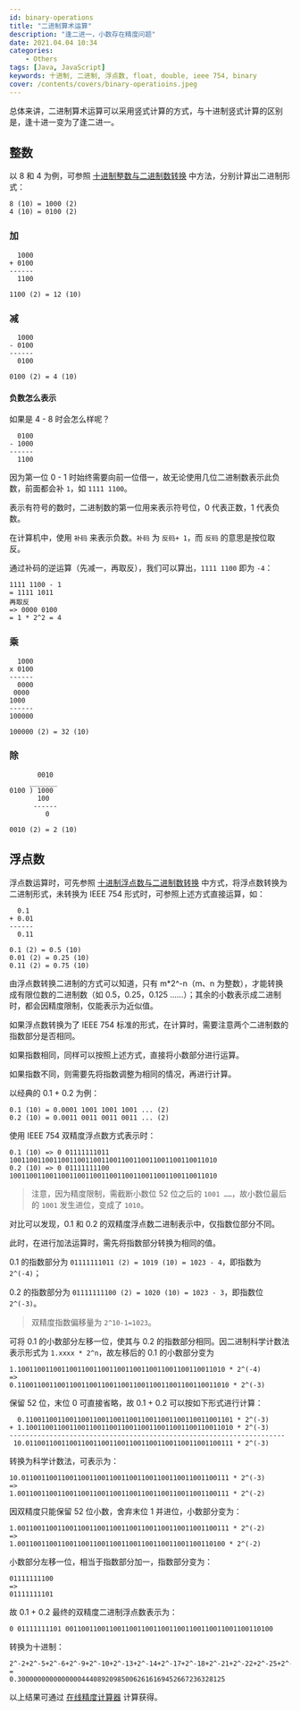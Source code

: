 ```yaml
---
id: binary-operations
title: "二进制算术运算"
description: "逢二进一，小数存在精度问题"
date: 2021.04.04 10:34
categories:
    - Others
tags: [Java, JavaScript]
keywords: 十进制, 二进制, 浮点数, float, double, ieee 754, binary
cover: /contents/covers/binary-operatioins.jpeg
---
```


总体来讲，二进制算术运算可以采用竖式计算的方式，与十进制竖式计算的区别是，逢十进一变为了逢二进一。

## 整数

以 8 和 4 为例，可参照 [十进制整数与二进制数转换](https://alphahinex.github.io/2021/03/21/decimal-binary-conversion/) 中方法，分别计算出二进制形式：

```text
8 (10) = 1000 (2)
4 (10) = 0100 (2)
```

### 加

```text
  1000
+ 0100
------
  1100

1100 (2) = 12 (10)
```

### 减

```text
  1000
- 0100
------
  0100

0100 (2) = 4 (10)
```

#### 负数怎么表示

如果是 4 - 8 时会怎么样呢？

```text
  0100
- 1000
------
  1100
```

因为第一位 0 - 1 时始终需要向前一位借一，故无论使用几位二进制数表示此负数，前面都会补 `1`，如 `1111 1100`。

表示有符号的数时，二进制数的第一位用来表示符号位，0 代表正数，1 代表负数。

在计算机中，使用 `补码` 来表示负数。`补码` 为 `反码+ 1`，而 `反码` 的意思是按位取反。

通过补码的逆运算（先减一，再取反），我们可以算出，`1111 1100` 即为 `-4`：

```text
1111 1100 - 1
= 1111 1011
再取反
=> 0000 0100
= 1 * 2^2 = 4
```

### 乘

```text
  1000
x 0100
------
  0000
 0000
1000
------
100000

100000 (2) = 32 (10)
```

### 除

```text
       0010
     _______
0100 ) 1000
       100
      ------
         0

0010 (2) = 2 (10)
```

## 浮点数

浮点数运算时，可先参照 [十进制浮点数与二进制数转换](https://alphahinex.github.io/2021/03/28/float-binary-conversion/) 中方式，将浮点数转换为二进制形式，未转换为 IEEE 754 形式时，可参照上述方式直接运算，如：

```text
  0.1
+ 0.01
------
  0.11

0.1 (2) = 0.5 (10)
0.01 (2) = 0.25 (10)
0.11 (2) = 0.75 (10)
```

由浮点数转换二进制的方式可以知道，只有 m*2^-n（m、n 为整数），才能转换成有限位数的二进制数（如 0.5，0.25，0.125 ……）；其余的小数表示成二进制时，都会因精度限制，仅能表示为近似值。

如果浮点数转换为了 IEEE 754 标准的形式，在计算时，需要注意两个二进制数的指数部分是否相同。

如果指数相同，同样可以按照上述方式，直接将小数部分进行运算。

如果指数不同，则需要先将指数调整为相同的情况，再进行计算。

以经典的 0.1 + 0.2 为例：

```text
0.1 (10) = 0.0001 1001 1001 1001 ... (2)
0.2 (10) = 0.0011 0011 0011 0011 ... (2)
```

使用 IEEE 754 双精度浮点数方式表示时：

```text
0.1 (10) => 0 01111111011 1001100110011001100110011001100110011001100110011010
0.2 (10) => 0 01111111100 1001100110011001100110011001100110011001100110011010
```

> 注意，因为精度限制，需截断小数位 52 位之后的 `1001 ……`，故小数位最后的 `1001` 发生进位，变成了 `1010`。

对比可以发现，0.1 和 0.2 的双精度浮点数二进制表示中，仅指数位部分不同。

此时，在进行加法运算时，需先将指数部分转换为相同的值。

0.1 的指数部分为 `01111111011 (2) = 1019 (10) = 1023 - 4`，即指数为 `2^(-4)`；

0.2 的指数部分为 `01111111100 (2) = 1020 (10) = 1023 - 3`，即指数位 `2^(-3)`。

> 双精度指数偏移量为 `2^10-1=1023`。

可将 0.1 的小数部分左移一位，使其与 0.2 的指数部分相同。因二进制科学计数法表示形式为 `1.xxxx * 2^n`，故左移后的 0.1 的小数部分变为

```text
1.1001100110011001100110011001100110011001100110011010 * 2^(-4)
=>
0.11001100110011001100110011001100110011001100110011010 * 2^(-3)
```

保留 52 位，末位 0 可直接省略，故 0.1 + 0.2 可以按如下形式进行计算：

```text
  0.1100110011001100110011001100110011001100110011001101 * 2^(-3)
+ 1.1001100110011001100110011001100110011001100110011010 * 2^(-3)
---------------------------------------------------------------------
 10.0110011001100110011001100110011001100110011001100111 * 2^(-3)
```

转换为科学计数法，可表示为：

```text
10.0110011001100110011001100110011001100110011001100111 * 2^(-3)
=>
1.00110011001100110011001100110011001100110011001100111 * 2^(-2)
```

因双精度只能保留 52 位小数，舍弃末位 1 并进位，小数部分变为：

```text
1.00110011001100110011001100110011001100110011001100111 * 2^(-2)
=>
1.0011001100110011001100110011001100110011001100110100 * 2^(-2)
```

小数部分左移一位，相当于指数部分加一，指数部分变为：

```text
01111111100
=>
01111111101
```

故 0.1 + 0.2 最终的双精度二进制浮点数表示为：

```text
0 01111111101 0011001100110011001100110011001100110011001100110100
```

转换为十进制：

```text
2^-2+2^-5+2^-6+2^-9+2^-10+2^-13+2^-14+2^-17+2^-18+2^-21+2^-22+2^-25+2^-26+2^-29+2^-30+2^-33+2^-34+2^-37+2^-38+2^-41+2^-42+2^-45+2^-46+2^-49+2^-50+2^-52
=
0.3000000000000000444089209850062616169452667236328125
```

以上结果可通过 [在线精度计算器](https://www.mathsisfun.com/calculator-precision.html) 计算获得。